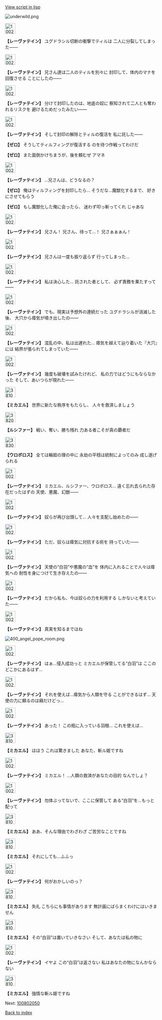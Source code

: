 [View script in lisp](../scripts/100802041.txt)

![underwild.png](../images/backgrounds/underwild.png)

<img src="../images/units/100221.png" alt="100221.png" height="34"/>

**【レーヴァテイン】**
ユグドラシル切断の衝撃でティルは
二人に分裂してしまった――

<img src="../images/units/100221.png" alt="100221.png" height="34"/>

**【レーヴァテイン】**
兄さん達は二人のティルを別々に
封印して、体内のマナを回復させる
ことにしたの――

<img src="../images/units/100221.png" alt="100221.png" height="34"/>

**【レーヴァテイン】**
分けて封印したのは、地底の奴に
察知されて二人とも奪われるリスクを
避けるためだったみたい――

<img src="../images/units/100221.png" alt="100221.png" height="34"/>

**【レーヴァテイン】**
そして封印の解除とティルの復活を
私に託した――

**【ゼロ】**
そうしてティルフィングが復活する
のを待つ作戦ってわけだ

**【ゼロ】**
また面倒かけちまうが、後を頼むぜ
アマネ

<img src="../images/units/100221.png" alt="100221.png" height="34"/>

**【レーヴァテイン】**
…兄さんは、どうなるの？

**【ゼロ】**
俺はティルフィングを封印したら…
そうだな…魔獣化するまで、
好きにさせてもらう

**【ゼロ】**
もし魔獣化した俺に会ったら、
迷わず叩っ斬ってくれ
じゃあな

<img src="../images/units/100221.png" alt="100221.png" height="34"/>

**【レーヴァテイン】**
兄さん！
兄さん、待って…！
兄さぁぁぁん！

<img src="../images/units/100221.png" alt="100221.png" height="34"/>

**【レーヴァテイン】**
兄さんは一度も振り返らず
行ってしまった…

<img src="../images/units/100221.png" alt="100221.png" height="34"/>

**【レーヴァテイン】**
私は決心した…
託された者として、
必ず責務を果たすって――

<img src="../images/units/100221.png" alt="100221.png" height="34"/>

**【レーヴァテイン】**
でも、現実は予想外の連続だった
ユグドラシルが消滅した後、
大穴から瘴気が噴き出したの――

<img src="../images/units/100221.png" alt="100221.png" height="34"/>

**【レーヴァテイン】**
混乱の中、私は出遅れた…
瘴気を越えて辿り着いた『大穴』には
結界が張られてしまっていた――

<img src="../images/units/100221.png" alt="100221.png" height="34"/>

**【レーヴァテイン】**
幾度も破壊を試みたけれど、
私の力ではどうにもならなかった
そして、あいつらが現れた――

<img src="../images/units/3810008.png" alt="3810008.png" height="34"/>

**【ミカエル】**
世界に新たな秩序をもたらし、
人々を救済しましょう

<img src="../images/units/3820008.png" alt="3820008.png" height="34"/>

**【ルシファー】**
戦い、奪い、勝ち残れ
力ある者こそが真の覇者だ

<img src="../images/units/3830008.png" alt="3830008.png" height="34"/>

**【ウロボロス】**
全ては輪廻の理の中に
永劫の平穏は統制によってのみ
成し遂げられる

<img src="../images/units/100221.png" alt="100221.png" height="34"/>

**【レーヴァテイン】**
ミカエル、ルシファー、ウロボロス…
遠く忘れ去られた存在だったはずの
天使、悪魔、幻獣――

<img src="../images/units/100221.png" alt="100221.png" height="34"/>

**【レーヴァテイン】**
奴らが再び台頭して…
人々を支配し始めたの――

<img src="../images/units/100221.png" alt="100221.png" height="34"/>

**【レーヴァテイン】**
ただ、奴らは瘴気に対抗する術を
持っていた――

<img src="../images/units/100221.png" alt="100221.png" height="34"/>

**【レーヴァテイン】**
天使の“白羽”や悪魔の“血”を
体内に入れることで人々は瘴気への
耐性を身につけて生き存えたの――

<img src="../images/units/100221.png" alt="100221.png" height="34"/>

**【レーヴァテイン】**
だから私も、今は奴らの力を利用する
しかないと考えていた――

<img src="../images/units/100221.png" alt="100221.png" height="34"/>

**【レーヴァテイン】**
真実を知るまではね

![400_angel_pope_room.png](../images/backgrounds/400_angel_pope_room.png)

<img src="../images/units/100221.png" alt="100221.png" height="34"/>

**【レーヴァテイン】**
はぁ…侵入成功っと
ミカエルが保管してる“白羽”は
ここのどこかにあるはず…

<img src="../images/units/100221.png" alt="100221.png" height="34"/>

**【レーヴァテイン】**
それを使えば…瘴気から人類を守る
ことができるはず…
天使の力に頼るのは癪だけどっ…

<img src="../images/units/100221.png" alt="100221.png" height="34"/>

**【レーヴァテイン】**
あった！
この瓶に入っている羽根…
これを使えば…

<img src="../images/units/3810008.png" alt="3810008.png" height="34"/>

**【ミカエル】**
ほほう
これは驚きました
あなた、斬ル姫ですね

<img src="../images/units/100221.png" alt="100221.png" height="34"/>

**【レーヴァテイン】**
ミカエル！
…人類の救済があなたの目的
なんでしょ？

<img src="../images/units/100221.png" alt="100221.png" height="34"/>

**【レーヴァテイン】**
勿体ぶってないで、ここに保管して
ある“白羽”を…もっと配って

<img src="../images/units/3810008.png" alt="3810008.png" height="34"/>

**【ミカエル】**
ああ、そんな理由でわざわざ
ご苦労なことですね

<img src="../images/units/3810008.png" alt="3810008.png" height="34"/>

**【ミカエル】**
それにしても…ふふっ

<img src="../images/units/100221.png" alt="100221.png" height="34"/>

**【レーヴァテイン】**
何がおかしいのっ？

<img src="../images/units/3810008.png" alt="3810008.png" height="34"/>

**【ミカエル】**
失礼
こちらにも事情があります
無計画にばらまくわけにはいきません

<img src="../images/units/3810008.png" alt="3810008.png" height="34"/>

**【ミカエル】**
その“白羽”は置いていきなさい
そして、あなたは私の物に

<img src="../images/units/100221.png" alt="100221.png" height="34"/>

**【レーヴァテイン】**
イヤよ
この“白羽”は返さない
私はあなたの物になんかならない

<img src="../images/units/3810008.png" alt="3810008.png" height="34"/>

**【ミカエル】**
強情な斬ル姫ですね

Next: [100802050](100802050.md)

[Back to index](index.md)

